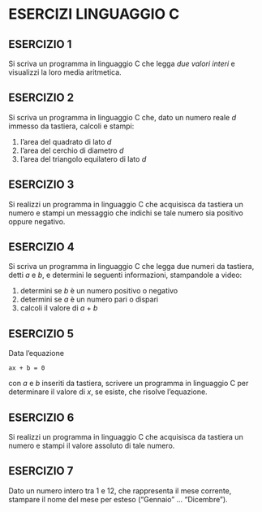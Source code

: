 # ESERCIZI LINGUAGGIO C


## ESERCIZIO 1
Si scriva un programma in linguaggio C che legga *due valori interi* e visualizzi la loro media
aritmetica.

## ESERCIZIO 2
Si scriva un programma in linguaggio C che, dato un numero reale *d* immesso da tastiera,
calcoli e stampi:
1. l’area del quadrato di lato *d*
2. l’area del cerchio di diametro *d*
3. l’area del triangolo equilatero di lato *d*

## ESERCIZIO 3
Si realizzi un programma in linguaggio C che acquisisca da tastiera un numero e stampi
un messaggio che indichi se tale numero sia positivo oppure negativo.

## ESERCIZIO 4
Si scriva un programma in linguaggio C che legga due numeri da tastiera, detti *a* e *b*, e
determini le seguenti informazioni, stampandole a video:
1. determini se *b* è un numero positivo o negativo
2. determini se *a* è un numero pari o dispari
3. calcoli il valore di *a* + *b*

## ESERCIZIO 5
Data l’equazione
```
ax + b = 0
```
con *a* e *b* inseriti da tastiera, scrivere un programma in linguaggio C per determinare il
valore di *x*, se esiste, che risolve l’equazione.

## ESERCIZIO 6
Si realizzi un programma in linguaggio C che acquisisca da tastiera un numero e stampi il valore assoluto di tale numero.

## ESERCIZIO 7
Dato un numero intero tra 1 e 12, che rappresenta il mese corrente, stampare il nome del mese per esteso (“Gennaio” ... “Dicembre”).
